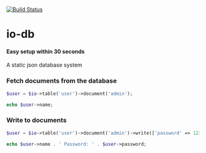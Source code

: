 [![Build Status](https://travis-ci.org/xolf/io-db.svg?branch=master)](https://travis-ci.org/xolf/io-db)

# io-db
#### Easy setup within 30 seconds
A static json database system

### Fetch documents from the database
```php
$user = $io->table('user')->document('admin');

echo $user->name;
```

### Write to documents
```php
$user = $io->table('user')->document('admin')->write(['password' => 123456]);

echo $user->name . ' Password: ' . $user->password;
```
